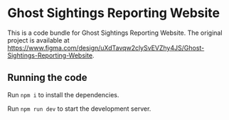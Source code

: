 
  # Ghost Sightings Reporting Website

  This is a code bundle for Ghost Sightings Reporting Website. The original project is available at https://www.figma.com/design/uXdTavqw2clySvEVZhy4JS/Ghost-Sightings-Reporting-Website.

  ## Running the code

  Run `npm i` to install the dependencies.

  Run `npm run dev` to start the development server.
  
